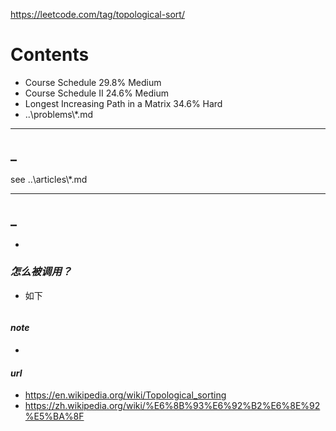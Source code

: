 https://leetcode.com/tag/topological-sort/

# Contents
- Course Schedule	29.8%	Medium
- Course Schedule II	24.6%	Medium
- Longest Increasing Path in a Matrix	34.6%	Hard
- ..\problems\\*.md

---
## <b>_</b>
see ..\articles\\*.md

---
## <b>_</b>
 - 

### *怎么被调用？*
 - 如下
```
```

#### *note*
 - 

#### *url*
 - https://en.wikipedia.org/wiki/Topological_sorting
 - https://zh.wikipedia.org/wiki/%E6%8B%93%E6%92%B2%E6%8E%92%E5%BA%8F
